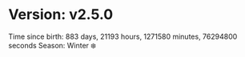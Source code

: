 # Version: v2.5.0
Time since birth: 883 days, 21193 hours, 1271580 minutes, 76294800 seconds
Season: Winter ❄️
